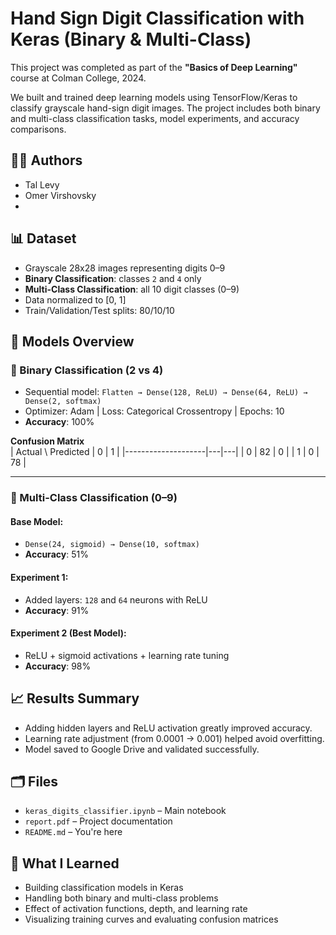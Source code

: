 # Hand Sign Digit Classification with Keras (Binary & Multi-Class)

This project was completed as part of the **"Basics of Deep Learning"** course at Colman College, 2024.

We built and trained deep learning models using TensorFlow/Keras to classify grayscale hand-sign digit images. The project includes both binary and multi-class classification tasks, model experiments, and accuracy comparisons.

## 👨‍💻 Authors
- Tal Levy
- Omer Virshovsky
- 
## 📊 Dataset
- Grayscale 28x28 images representing digits 0–9
- **Binary Classification**: classes `2` and `4` only
- **Multi-Class Classification**: all 10 digit classes (0–9)
- Data normalized to [0, 1]
- Train/Validation/Test splits: 80/10/10

## 🧠 Models Overview

### 🔹 Binary Classification (2 vs 4)
- Sequential model: `Flatten → Dense(128, ReLU) → Dense(64, ReLU) → Dense(2, softmax)`
- Optimizer: Adam | Loss: Categorical Crossentropy | Epochs: 10
- **Accuracy**: 100%

**Confusion Matrix**  
| Actual \ Predicted | 0 | 1 |
|--------------------|---|---|
| 0                  | 82 | 0 |
| 1                  | 0  | 78 |

---

### 🔸 Multi-Class Classification (0–9)

#### Base Model:
- `Dense(24, sigmoid) → Dense(10, softmax)`  
- **Accuracy**: 51%

#### Experiment 1:
- Added layers: `128` and `64` neurons with ReLU  
- **Accuracy**: 91%

#### Experiment 2 (Best Model):
- ReLU + sigmoid activations + learning rate tuning  
- **Accuracy**: 98%

## 📈 Results Summary
- Adding hidden layers and ReLU activation greatly improved accuracy.
- Learning rate adjustment (from 0.0001 → 0.001) helped avoid overfitting.
- Model saved to Google Drive and validated successfully.

## 🗂 Files
- `keras_digits_classifier.ipynb` – Main notebook
- `report.pdf` – Project documentation
- `README.md` – You're here

## 🧠 What I Learned
- Building classification models in Keras
- Handling both binary and multi-class problems
- Effect of activation functions, depth, and learning rate
- Visualizing training curves and evaluating confusion matrices
